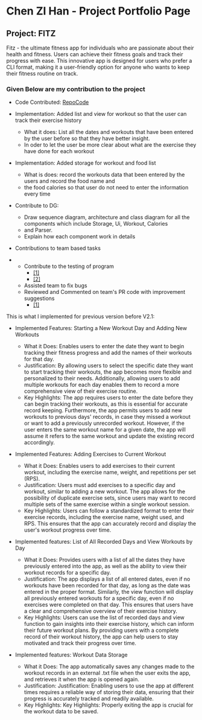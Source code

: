 # Chen ZI Han - Project Portfolio Page

## Project: FITZ
Fitz - the ultimate fitness app for individuals who are passionate about their health and fitness.
Users can achieve their fitness goals and track their progress with ease.
This innovative app is designed for users who prefer a CLI format,
making it a user-friendly option for anyone who wants to keep their fitness routine on track.


### Given Below are my contribution to the project

- Code Contributed: [RepoCode](https://nus-cs2113-ay2223s2.github.io/tp-dashboard/?search=ZIZI-CZH&sort=groupTitle&sortWithin=title&timeframe=commit&mergegroup=&groupSelect=groupByRepos&breakdown=true&checkedFileTypes=docs~functional-code~test-code~other&since=2023-02-17)

- Implementation: Added list and view for workout so that the user can track their exercise history
  
    - What it does: List all the dates and workouts that have been entered by the user before so that they have better insight.
    - In oder to let the user be more clear about what are the exercise they have done for each workout
- Implementation: Added storage for workout and food list

    - What is does: record the workouts data that been entered by the users and record the food name and 
    - the food calories so that user do not need to enter the information every time

- Contribute to DG:
  - Draw sequence diagram, architecture and class diagram for all the components which include Storage, Ui, Workout, Calories
  - and Parser.
  - Explain how each component work in details
  
- Contributions to team based tasks
- 
  - Contribute to the testing of program
    - [[1]](https://github.com/AY2223S2-CS2113-T14-1/tp/issues/90)
    - [[2]](https://github.com/AY2223S2-CS2113-T14-1/tp/pull/89)
  - Assisted team to fix bugs
  - Reviewed and Commented on team's PR code with improvement suggestions
    - [[1]](https://github.com/AY2223S2-CS2113-T14-1/tp/pull/86)



    
    
This is what l implemented for previous version before V2.1:

- Implemented Features: Starting a New Workout Day and Adding New Workouts
    - What it Does: Enables users to enter the date they want to begin tracking their fitness progress and add the names of their workouts for that day.
    - Justification: By allowing users to select the specific date they want to start tracking their workouts, the app becomes more flexible and personalized to their needs.
      Additionally, allowing users to add multiple workouts for each day enables them to record a more comprehensive view of their exercise routine.
    - Key Highlights: The app requires users to enter the date before they can begin tracking their workouts, as this is essential for accurate record keeping.
      Furthermore, the app permits users to add new workouts to previous days' records, in case they missed a workout or want to add a previously unrecorded workout.
      However, if the user enters the same workout name for a given date, the app will assume it refers to the same workout and update the existing record accordingly.

- Implemented Features: Adding Exercises to Current Workout
    - What it Does: Enables users to add exercises to their current workout, including the exercise name, weight, and repetitions per set (RPS).
    - Justification: Users must add exercises to a specific day and workout, similar to adding a new workout. The app allows for the possibility of duplicate exercise sets,
      since users may want to record multiple sets of the same exercise within a single workout session.
    - Key Highlights: Users can follow a standardized format to enter their exercise records, including the exercise name, weight used, and RPS.
      This ensures that the app can accurately record and display the user's workout progress over time.

- Implemented features: List of All Recorded Days and View Workouts by Day
    - What it Does: Provides users with a list of all the dates they have previously entered into the app,
      as well as the ability to view their workout records for a specific day.
    - Justification: The app displays a list of all entered dates, even if no workouts have been recorded for that day, as long as the date was entered in the proper format.
      Similarly, the view function will display all previously entered workouts for a specific day, even if no exercises were completed on that day.
      This ensures that users have a clear and comprehensive overview of their exercise history.
    - Key Highlights: Users can use the list of recorded days and view function to gain insights into their exercise history,
      which can inform their future workout plans. By providing users with a complete record of their workout history, the app can help users to stay motivated and track their progress over time.

- Implemented features: Workout Data Storage
    - What it Does: The app automatically saves any changes made to the workout records in an external .txt file when the user exits the app, and retrieves it when the app is opened again.
    - Justification: Justification: Enabling users to use the app at different times requires a reliable way of storing their data, ensuring that their progress is accurately tracked and readily available.
    - Key Highlights: Key Highlights: Properly exiting the app is crucial for the workout data to be saved.


